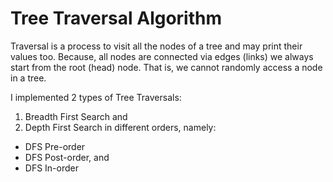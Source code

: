 # <strong>Tree Traversal Algorithm</strong>

Traversal is a process to visit all the nodes of a tree and may print their values too. Because, all nodes are connected via edges (links) we always start from the root (head) node. That is, we cannot randomly access a node in a tree.

I implemented 2 types of Tree Traversals:

1. Breadth First Search and
2. Depth First Search in different orders, namely:

- DFS Pre-order
- DFS Post-order, and
- DFS In-order
